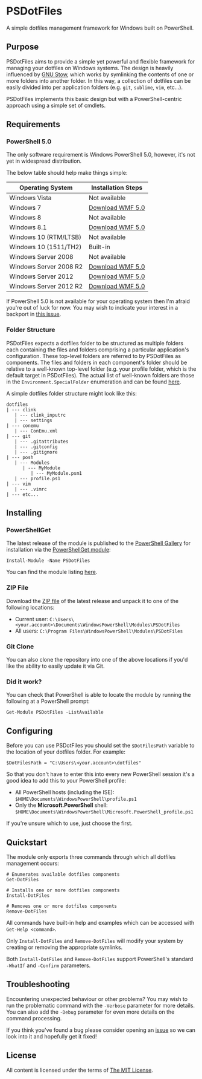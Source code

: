 PSDotFiles
==========

A simple dotfiles management framework for Windows built on PowerShell.

## Purpose

PSDotFiles aims to provide a simple yet powerful and flexible framework for managing your dotfiles on Windows systems. The design is heavily influenced by [GNU Stow](https://www.gnu.org/software/stow/), which works by symlinking the contents of one or more folders into another folder. In this way, a collection of dotfiles can be easily divided into per application folders (e.g. `git`, `sublime`, `vim`, etc...).

PSDotFiles implements this basic design but with a PowerShell-centric approach using a simple set of cmdlets.

## Requirements

### PowerShell 5.0
The only software requirement is Windows PowerShell 5.0, however, it's not yet in widespread distribution.

The below table should help make things simple:

| Operating System       | Installation Steps                                                                 |
| ---------------------- | ---------------------------------------------------------------------------------- |
| Windows Vista          | Not available                                                                      |
| Windows 7              | [Download WMF 5.0](https://www.microsoft.com/en-us/download/details.aspx?id=50395) |
| Windows 8              | Not available                                                                      |
| Windows 8.1            | [Download WMF 5.0](https://www.microsoft.com/en-us/download/details.aspx?id=50395) |
| Windows 10 (RTM/LTSB)  | Not available                                                                      |
| Windows 10 (1511/TH2)  | Built-in                                                                           |
| Windows Server 2008    | Not available                                                                      |
| Windows Server 2008 R2 | [Download WMF 5.0](https://www.microsoft.com/en-us/download/details.aspx?id=50395) |
| Windows Server 2012    | [Download WMF 5.0](https://www.microsoft.com/en-us/download/details.aspx?id=50395) |
| Windows Server 2012 R2 | [Download WMF 5.0](https://www.microsoft.com/en-us/download/details.aspx?id=50395) |

If PowerShell 5.0 is not available for your operating system then I'm afraid you're out of luck for now. You may wish to indicate your interest in a backport in [this issue](#1).

### Folder Structure

PSDotFiles expects a dotfiles folder to be structured as multiple folders each containing the files and folders comprising a particular application's configuration. These top-level folders are referred to by PSDotFiles as components. The files and folders in each component's folder should be relative to a well-known top-level folder (e.g. your profile folder, which is the default target in PSDotFiles). The actual list of well-known folders are those in the `Environment.SpecialFolder` enumeration and can be found [here](https://msdn.microsoft.com/en-us/library/system.environment.specialfolder.aspx).

A simple dotfiles folder structure might look like this:

```fundamental
dotfiles
| --- clink
   | --- clink_inputrc
   | --- settings
| --- conemu
   | --- ConEmu.xml
| --- git
   | --- .gitattributes
   | --- .gitconfig 
   | --- .gitignore
| --- posh
   | --- Modules
      | --- MyModule
         | --- MyModule.psm1
   | --- profile.ps1
| --- vim
   | --- .vimrc
| --- etc...
```

## Installing

### PowerShellGet

The latest release of the module is published to the [PowerShell Gallery](https://www.powershellgallery.com/) for installation via the [PowerShellGet module](https://www.powershellgallery.com/GettingStarted):

```posh
Install-Module -Name PSDotFiles
```

You can find the module listing [here](https://www.powershellgallery.com/packages/PSDotFiles).

### ZIP File

Download the [ZIP file](https://github.com/ralish/PSDotFiles/archive/stable.zip) of the latest release and unpack it to one of the following locations:

- Current user: `C:\Users\<your.account>\Documents\WindowsPowerShell\Modules\PSDotFiles`
- All users: `C:\Program Files\WindowsPowerShell\Modules\PSDotFiles`

### Git Clone

You can also clone the repository into one of the above locations if you'd like the ability to easily update it via Git.

### Did it work?

You can check that PowerShell is able to locate the module by running the following at a PowerShell prompt:

```posh
Get-Module PSDotFiles -ListAvailable
```

## Configuring

Before you can use PSDotFiles you should set the `$DotFilesPath` variable to the location of your dotfiles folder. For example:

```posh
$DotFilesPath = "C:\Users\<your.account>\dotfiles"
```

So that you don't have to enter this into every new PowerShell session it's a good idea to add this to your PowerShell profile:

- All PowerShell hosts (including the ISE): `$HOME\Documents\WindowsPowerShell\profile.ps1`
- Only the **Microsoft.PowerShell** shell: `$HOME\Documents\WindowsPowerShell\Microsoft.PowerShell_profile.ps1`

If you're unsure which to use, just choose the first.

## Quickstart

The module only exports three commands through which all dotfiles management occurs:

```posh
# Enumerates available dotfiles components
Get-DotFiles

# Installs one or more dotfiles components
Install-DotFiles

# Removes one or more dotfiles components
Remove-DotFiles
```

All commands have built-in help and examples which can be accessed with `Get-Help <command>`.

Only `Install-DotFiles` and `Remove-DotFiles`  will modify your system by creating or removing the appropriate symlinks.

Both `Install-DotFiles` and `Remove-DotFiles` support PowerShell's standard `-WhatIf` and `-Confirm` parameters.

## Troubleshooting

Encountering unexpected behaviour or other problems? You may wish to run the problematic command with the `-Verbose` parameter for more details. You can also add the `-Debug` parameter for even more details on the command processing.

If you think you've found a bug please consider opening an [issue](https://github.com/ralish/PSDotFiles/issues) so we can look into it and hopefully get it fixed!

## License

All content is licensed under the terms of [The MIT License](LICENSE).